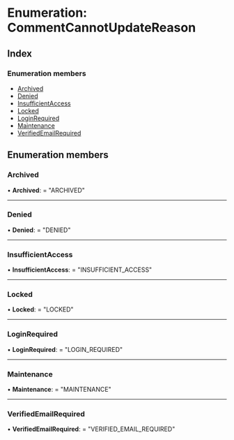 
# Enumeration: CommentCannotUpdateReason

## Index

### Enumeration members

* [Archived](commentcannotupdatereason.md#archived)
* [Denied](commentcannotupdatereason.md#denied)
* [InsufficientAccess](commentcannotupdatereason.md#insufficientaccess)
* [Locked](commentcannotupdatereason.md#locked)
* [LoginRequired](commentcannotupdatereason.md#loginrequired)
* [Maintenance](commentcannotupdatereason.md#maintenance)
* [VerifiedEmailRequired](commentcannotupdatereason.md#verifiedemailrequired)

## Enumeration members

###  Archived

• **Archived**: = "ARCHIVED"

___

###  Denied

• **Denied**: = "DENIED"

___

###  InsufficientAccess

• **InsufficientAccess**: = "INSUFFICIENT_ACCESS"

___

###  Locked

• **Locked**: = "LOCKED"

___

###  LoginRequired

• **LoginRequired**: = "LOGIN_REQUIRED"

___

###  Maintenance

• **Maintenance**: = "MAINTENANCE"

___

###  VerifiedEmailRequired

• **VerifiedEmailRequired**: = "VERIFIED_EMAIL_REQUIRED"
